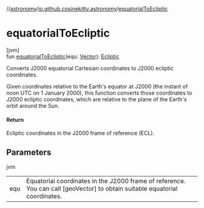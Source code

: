 //[astronomy](../../index.md)/[io.github.cosinekitty.astronomy](index.md)/[equatorialToEcliptic](equatorial-to-ecliptic.md)

# equatorialToEcliptic

[jvm]\
fun [equatorialToEcliptic](equatorial-to-ecliptic.md)(equ: [Vector](-vector/index.md)): [Ecliptic](-ecliptic/index.md)

Converts J2000 equatorial Cartesian coordinates to J2000 ecliptic coordinates.

Given coordinates relative to the Earth's equator at J2000 (the instant of noon UTC on 1 January 2000), this function converts those coordinates to J2000 ecliptic coordinates, which are relative to the plane of the Earth's orbit around the Sun.

#### Return

Ecliptic coordinates in the J2000 frame of reference (ECL).

## Parameters

jvm

| | |
|---|---|
| equ | Equatorial coordinates in the J2000 frame of reference.     You can call [geoVector] to obtain suitable equatorial coordinates. |
